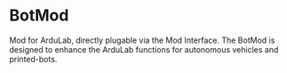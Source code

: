# BotMod
Mod for ArduLab, directly plugable via the Mod Interface. The BotMod is designed to enhance the ArduLab functions for autonomous vehicles and printed-bots.
